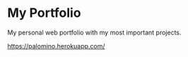 # My Portfolio
My personal web portfolio with my most important projects.

https://palomino.herokuapp.com/
